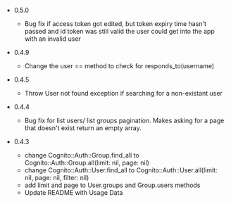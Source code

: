 + 0.5.0
  - Bug fix if access token got edited, but token expiry time hasn't passed and id token was still valid the user could get into the app with an invalid user

+ 0.4.9
  - Change the user == method to check for responds_to(username)

+ 0.4.5
  - Throw User not found exception if searching for a non-existant user

+ 0.4.4
  - Bug fix for list users/ list groups pagination. Makes asking for a page that doesn't exist return an empty array.

+ 0.4.3
  - change Cognito::Auth::Group.find_all to Cognito::Auth::Group.all(limit: nil, page: nil)
  - change Cognito::Auth::User.find_all to Cognito::Auth::User.all(limit: nil, page: nil, filter: nil)
  - add limit and page to User.groups and Group.users methods
  - Update README with Usage Data
